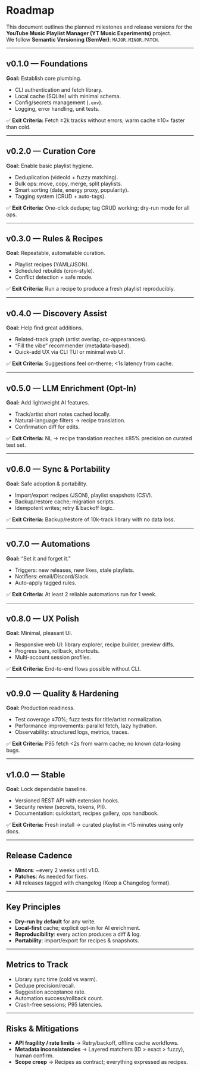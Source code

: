 # Roadmap

This document outlines the planned milestones and release versions for the **YouTube Music Playlist Manager (YT Music Experiments)** project.  
We follow **Semantic Versioning (SemVer)**: `MAJOR.MINOR.PATCH`.

---

## v0.1.0 — Foundations

**Goal:** Establish core plumbing.

- CLI authentication and fetch library.
- Local cache (SQLite) with minimal schema.
- Config/secrets management (`.env`).
- Logging, error handling, unit tests.

✅ **Exit Criteria:** Fetch ≥2k tracks without errors; warm cache ≥10× faster than cold.

---

## v0.2.0 — Curation Core

**Goal:** Enable basic playlist hygiene.

- Deduplication (videoId + fuzzy matching).
- Bulk ops: move, copy, merge, split playlists.
- Smart sorting (date, energy proxy, popularity).
- Tagging system (CRUD + auto-tags).

✅ **Exit Criteria:** One-click dedupe; tag CRUD working; dry-run mode for all ops.

---

## v0.3.0 — Rules & Recipes

**Goal:** Repeatable, automatable curation.

- Playlist recipes (YAML/JSON).
- Scheduled rebuilds (cron-style).
- Conflict detection + safe mode.

✅ **Exit Criteria:** Run a recipe to produce a fresh playlist reproducibly.

---

## v0.4.0 — Discovery Assist

**Goal:** Help find great additions.

- Related-track graph (artist overlap, co-appearances).
- “Fill the vibe” recommender (metadata-based).
- Quick-add UX via CLI TUI or minimal web UI.

✅ **Exit Criteria:** Suggestions feel on-theme; <1s latency from cache.

---

## v0.5.0 — LLM Enrichment (Opt-In)

**Goal:** Add lightweight AI features.

- Track/artist short notes cached locally.
- Natural-language filters → recipe translation.
- Confirmation diff for edits.

✅ **Exit Criteria:** NL → recipe translation reaches ≥85% precision on curated test set.

---

## v0.6.0 — Sync & Portability

**Goal:** Safe adoption & portability.

- Import/export recipes (JSON), playlist snapshots (CSV).
- Backup/restore cache; migration scripts.
- Idempotent writes; retry & backoff logic.

✅ **Exit Criteria:** Backup/restore of 10k-track library with no data loss.

---

## v0.7.0 — Automations

**Goal:** “Set it and forget it.”

- Triggers: new releases, new likes, stale playlists.
- Notifiers: email/Discord/Slack.
- Auto-apply tagged rules.

✅ **Exit Criteria:** At least 2 reliable automations run for 1 week.

---

## v0.8.0 — UX Polish

**Goal:** Minimal, pleasant UI.

- Responsive web UI: library explorer, recipe builder, preview diffs.
- Progress bars, rollback, shortcuts.
- Multi-account session profiles.

✅ **Exit Criteria:** End-to-end flows possible without CLI.

---

## v0.9.0 — Quality & Hardening

**Goal:** Production readiness.

- Test coverage ≥70%; fuzz tests for title/artist normalization.
- Performance improvements: parallel fetch, lazy hydration.
- Observability: structured logs, metrics, traces.

✅ **Exit Criteria:** P95 fetch <2s from warm cache; no known data-losing bugs.

---

## v1.0.0 — Stable

**Goal:** Lock dependable baseline.

- Versioned REST API with extension hooks.
- Security review (secrets, tokens, PII).
- Documentation: quickstart, recipes gallery, ops handbook.

✅ **Exit Criteria:** Fresh install → curated playlist in <15 minutes using only docs.

---

## Release Cadence

- **Minors**: ~every 2 weeks until v1.0.  
- **Patches**: As needed for fixes.  
- All releases tagged with changelog (Keep a Changelog format).

---

## Key Principles

- **Dry-run by default** for any write.  
- **Local-first** cache; explicit opt-in for AI enrichment.  
- **Reproducibility**: every action produces a diff & log.  
- **Portability**: import/export for recipes & snapshots.  

---

## Metrics to Track

- Library sync time (cold vs warm).  
- Dedupe precision/recall.  
- Suggestion acceptance rate.  
- Automation success/rollback count.  
- Crash-free sessions; P95 latencies.  

---

## Risks & Mitigations

- **API fragility / rate limits** → Retry/backoff, offline cache workflows.  
- **Metadata inconsistencies** → Layered matchers (ID > exact > fuzzy), human confirm.  
- **Scope creep** → Recipes as contract; everything expressed as recipes.  

